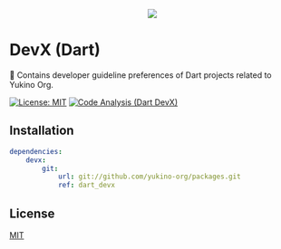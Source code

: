 <p align="center">
    <img src="https://github.com/yukino-org/media/blob/main/images/subbanners/gh-packages-banner.png?raw=true">
</p>

# DevX (Dart)

🚨 Contains developer guideline preferences of Dart projects related to Yukino Org.

[![License: MIT](https://img.shields.io/badge/License-MIT-yellow.svg)](https://opensource.org/licenses/MIT)
[![Code Analysis (Dart DevX)](<https://github.com/yukino-org/packages/actions/workflows/code-analysis-(dart_devx).yml/badge.svg>)](<https://github.com/yukino-org/packages/actions/workflows/code-analysis-(dart_devx).yml>)

## Installation

```yaml
dependencies:
    devx:
        git:
            url: git://github.com/yukino-org/packages.git
            ref: dart_devx
```

## License

[MIT](./LICENSE)
